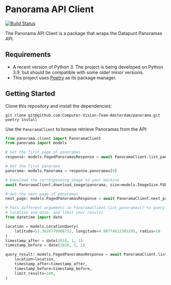 # Panorama API Client

[![Build Status](https://dev.azure.com/CloudCompetenceCenter/Computer-Vision-Team-Amsterdam/_apis/build/status/Computer-Vision-Team-Amsterdam.panorama?branchName=main)](https://dev.azure.com/CloudCompetenceCenter/Computer-Vision-Team-Amsterdam/_build/latest?definitionId=516&branchName=main)

The Panorama API Client is a package that wraps the Datapunt Panoramas API.

## Requirements

- A recent version of Python 3. The project is being developed on Python 3.9, but should be compatible with some older minor versions.
- This project uses [Poetry](https://python-poetry.org/) as its package manager.

## Getting Started

Clone this repository and install the dependencies:

```shell
git clone git@github.com:Computer-Vision-Team-Amsterdam/panorama.git
poetry install
```

Use the `PanoramaClient` to browse retrieve Panoramas from the API:

```python
from panorama.client import PanoramaClient
from panorama import models

# Get the first page of panoramas
response: models.PagedPanoramasResponse = await PanoramaClient.list_panoramas()

# Get the first panorama
panorama: models.Panorama = response.panoramas[0]

# Download the corresponding image to your machine
await PanoramaClient.download_image(panorama, size=models.ImageSize.FULL)

# Get the next page of panoramas
next_page: models.PagedPanoramasResponse = await PanoramaClient.next_page(response)

# Pass different arguments to PanoramaClient.list_panoramas() to query
# location and date, and limit your results
from datetime import date

location = models.LocationQuery(
    latitude=52.3626770908732, longitude=4.90774612505295, radius=10
)
timestamp_after = date(2018, 1, 1)
timestamp_before = date(2020, 1, 1)

query_result: models.PagedPanoramasResponse = await PanoramaClient.list_panoramas(
    location=location,
    timestamp_after=timestamp_after,
    timestamp_before=timestamp_before,
    limit_results=100,
)
```
